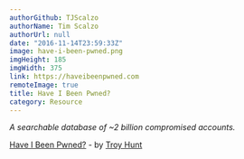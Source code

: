 ```yaml
---
authorGithub: TJScalzo
authorName: Tim Scalzo
authorUrl: null
date: "2016-11-14T23:59:33Z"
image: have-i-been-pwned.png
imgHeight: 185
imgWidth: 375
link: https://haveibeenpwned.com
remoteImage: true
title: Have I Been Pwned?
category: Resource
---
```


_A searchable database of ~2 billion compromised accounts._



[Have I Been Pwned?](https://haveibeenpwned.com) - by [Troy Hunt](https://www.troyhunt.com)
